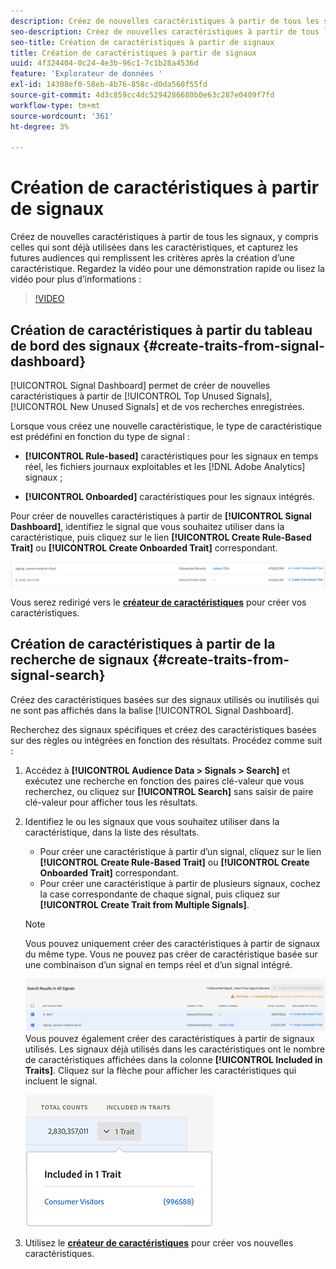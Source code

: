 ```yaml
---
description: Créez de nouvelles caractéristiques à partir de tous les signaux, y compris celles qui sont déjà utilisées dans les caractéristiques, et capturez les futures audiences qui remplissent les critères après la création d’une caractéristique.
seo-description: Créez de nouvelles caractéristiques à partir de tous les signaux, y compris celles qui sont déjà utilisées dans les caractéristiques, et capturez les futures audiences qui remplissent les critères après la création d’une caractéristique.
seo-title: Création de caractéristiques à partir de signaux
title: Création de caractéristiques à partir de signaux
uuid: 4f324404-0c24-4e3b-96c1-7c1b28a4536d
feature: 'Explorateur de données '
exl-id: 14308ef0-58eb-4b76-858c-d0da560f55fd
source-git-commit: 4d3c859cc4dc5294286680b0e63c287e0409f7fd
workflow-type: tm+mt
source-wordcount: '361'
ht-degree: 3%

---
```


# Création de caractéristiques à partir de signaux

Créez de nouvelles caractéristiques à partir de tous les signaux, y compris celles qui sont déjà utilisées dans les caractéristiques, et capturez les futures audiences qui remplissent les critères après la création d’une caractéristique. Regardez la vidéo pour une démonstration rapide ou lisez la vidéo pour plus d’informations :

>[!VIDEO](https://video.tv.adobe.com/v/25169/?quality=12)

## Création de caractéristiques à partir du tableau de bord des signaux {#create-traits-from-signal-dashboard}

[!UICONTROL Signal Dashboard] permet de créer de nouvelles caractéristiques à partir de [!UICONTROL Top Unused Signals], [!UICONTROL New Unused Signals] et de vos recherches enregistrées.

Lorsque vous créez une nouvelle caractéristique, le type de caractéristique est prédéfini en fonction du type de signal :

* **[!UICONTROL Rule-based]** caractéristiques pour les signaux en temps réel, les fichiers journaux exploitables et les  [!DNL Adobe Analytics] signaux ;

* **[!UICONTROL Onboarded]** caractéristiques pour les signaux intégrés.

Pour créer de nouvelles caractéristiques à partir de **[!UICONTROL Signal Dashboard]**, identifiez le signal que vous souhaitez utiliser dans la caractéristique, puis cliquez sur le lien **[!UICONTROL Create Rule-Based Trait]** ou **[!UICONTROL Create Onboarded Trait]** correspondant.

![](assets/signals-create-trait.png)

Vous serez redirigé vers le **[créateur de caractéristiques](../../features/traits/about-trait-builder.md)** pour créer vos caractéristiques.

## Création de caractéristiques à partir de la recherche de signaux {#create-traits-from-signal-search}

Créez des caractéristiques basées sur des signaux utilisés ou inutilisés qui ne sont pas affichés dans la balise [!UICONTROL Signal Dashboard].

Recherchez des signaux spécifiques et créez des caractéristiques basées sur des règles ou intégrées en fonction des résultats. Procédez comme suit :

1. Accédez à **[!UICONTROL Audience Data > Signals > Search]** et exécutez une recherche en fonction des paires clé-valeur que vous recherchez, ou cliquez sur **[!UICONTROL Search]** sans saisir de paire clé-valeur pour afficher tous les résultats.
2. Identifiez le ou les signaux que vous souhaitez utiliser dans la caractéristique, dans la liste des résultats.
   * Pour créer une caractéristique à partir d’un signal, cliquez sur le lien **[!UICONTROL Create Rule-Based Trait]** ou **[!UICONTROL Create Onboarded Trait]** correspondant.
   * Pour créer une caractéristique à partir de plusieurs signaux, cochez la case correspondante de chaque signal, puis cliquez sur **[!UICONTROL Create Trait from Multiple Signals]**.

   >[!NOTE]
   >Vous pouvez uniquement créer des caractéristiques à partir de signaux du même type. Vous ne pouvez pas créer de caractéristique basée sur une combinaison d’un signal en temps réel et d’un signal intégré.
   >
   > ![](assets/signals-create-trait-search.png)
   >Vous pouvez également créer des caractéristiques à partir de signaux utilisés. Les signaux déjà utilisés dans les caractéristiques ont le nombre de caractéristiques affichées dans la colonne **[!UICONTROL Included in Traits]**. Cliquez sur la flèche pour afficher les caractéristiques qui incluent le signal.
   >
   >![](assets/signals-used-traits.png)

3. Utilisez le **[créateur de caractéristiques](../../features/traits/about-trait-builder.md)** pour créer vos nouvelles caractéristiques.

